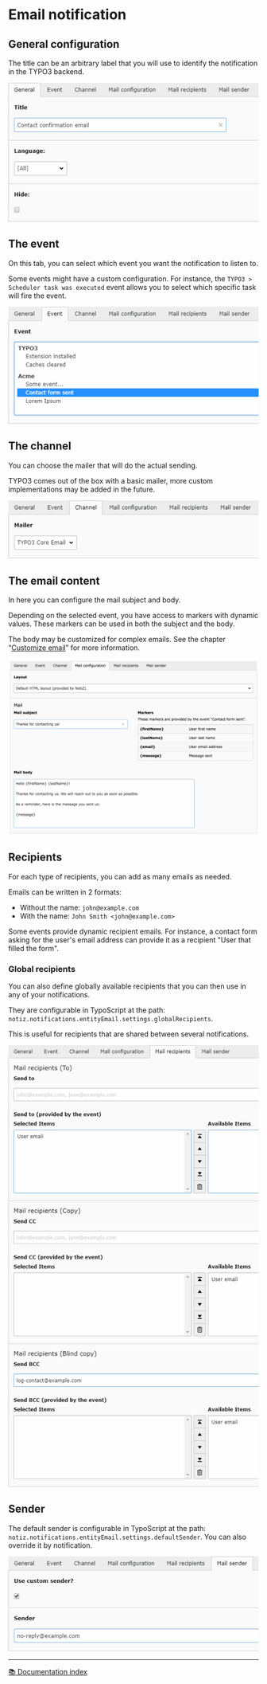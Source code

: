 # Email notification


## General configuration

The title can be an arbitrary label that you will use to identify the
notification in the TYPO3 backend.

![General tab][tab-general]


## The event

On this tab, you can select which event you want the notification to listen to.

Some events might have a custom configuration. For instance, the
`TYPO3 > Scheduler task was executed` event allows you to select which specific
task will fire the event.

![Event tab][tab-event]


## The channel

You can choose the mailer that will do the actual sending.

TYPO3 comes out of the box with a basic mailer, more custom implementations may
be added in the future.

![Channel tab][tab-channel]


## The email content

In here you can configure the mail subject and body.

Depending on the selected event, you have access to markers with dynamic values.
These markers can be used in both the subject and the body.

The body may be customized for complex emails. See the chapter 
“[Customize email][customize-email]” for more information.

![Configuration tab][tab-configuration]

## Recipients

For each type of recipients, you can add as many emails as needed.

Emails can be written in 2 formats:
- Without the name: `john@example.com`
- With the name: `John Smith <john@example.com>`

Some events provide dynamic recipient emails. For instance, a contact form
asking for the user's email address can provide it as a recipient "User that
filled the form".

### Global recipients

You can also define globally available recipients that you can then use in
any of your notifications.

They are configurable in TypoScript at the path:
`notiz.notifications.entityEmail.settings.globalRecipients`.

This is useful for recipients that are shared between several notifications.

![Recipients tab][tab-recipients]


## Sender

The default sender is configurable in TypoScript at the path:
`notiz.notifications.entityEmail.settings.defaultSender`.
You can also override it by notification.

![Sender tab][tab-sender]

---

[:books: Documentation index](../../README.md)

[customize-email]: Customize-email.md

[tab-general]: ../../Images/EmailNotification/email-general.png
[tab-event]: ../../Images/EmailNotification/email-event.png
[tab-channel]: ../../Images/EmailNotification/email-channel.png
[tab-configuration]: ../../Images/EmailNotification/email-configuration.png
[tab-recipients]: ../../Images/EmailNotification/email-recipients.png
[tab-sender]: ../../Images/EmailNotification/email-sender.png

